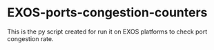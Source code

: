# EXOS-ports-congestion-counters
This is the py script created for run it on EXOS platforms to check port congestion rate.
